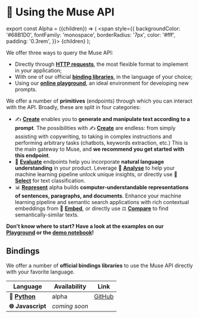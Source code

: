 ---
---

# 🤩 Using the Muse API

export const Alpha = ({children}) => (
<span
style={{
backgroundColor: '#68B1D0',
fontFamily: 'monospace',
borderRadius: '7px',
color: '#fff',
padding: '0.3rem',
}}>
{children}
</span>
);

We offer three ways to query the Muse API: 
* Directly through **[HTTP requests](/api/specifications/requests)**, the most flexible format to implement 
in your application; 
* With one of our official **[binding libraries](#bindings)**, in the language of your choice;
* Using our **[online playground](https://muse.lighton.ai)**, an ideal environment for developing new prompts. 

We offer a number of **primitives** (endpoints) through which you can interact with the API. Broadly, these
are split in four categories:
* ✍️ **[Create](/api/primitives/create)** enables you to **generate and manipulate text according to a prompt**. 
The possibilities with ✍️ **[Create](/api/primitives/create)** are endless: from simply assisting with copywriting, 
to taking in complex instructions and performing arbitrary tasks (chatbots, keywords extraction, etc.) 
This is the main gateway to Muse, and **we recommend you get started with this endpoint**.
* 🔬️ **[Evaluate](/api/primitives/evaluate/analyse)** endpoints help you incorporate **natural language understanding**
in your product. Leverage 🧪 **[Analyse](/api/primitives/evaluate/analyse)** to help your machine learning pipeline
unlock unique insights, or directly use
🔘 **[Select](/api/primitives/evaluate/select)** for text classification.
* 📊 **[Represent](/api/primitives/represent/embed)** <Alpha>alpha</Alpha> builds **computer-understandable 
representations of sentences, paragraphs, and documents**. Enhance your machine learning pipeline and semantic search
applications with rich contextual embeddings from 🔢 **[Embed](/api/primitives/represent/embed)**, or directly use
⚖️ **[Compare](/api/primitives/represent/compare)** to find semantically-similar texts.

**Don't know where to start? Have a look at the examples on our [Playground](https://muse.lighton.ai) or the
[demo notebook](https://github.com/lightonai/lightonmuse/blob/master/examples/demo_notebook.ipynb)!**

## Bindings

We offer a number of **official bindings libraries** to use the Muse API directly with your favorite language. 

| Language | Availability | Link |
|----------|--------------|------|
| **🐍 [Python](/api/bindings/python)**   | <Alpha>alpha</Alpha> | [GitHub](https://github.com/lightonai/lightonmuse) |
| **🌐 Javascript** | *coming soon* |      |

